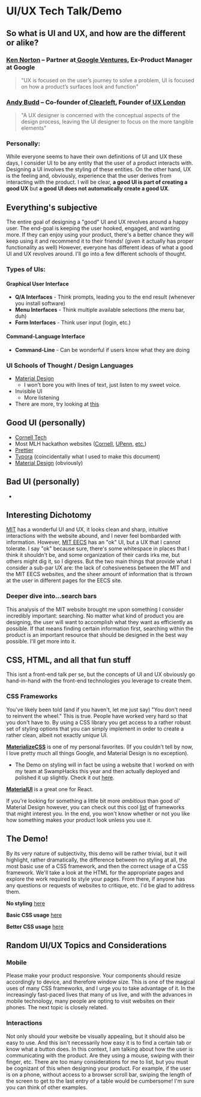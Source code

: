 # UI/UX Tech Talk/Demo



## So what is UI and UX, and how are the different or alike?

### [Ken Norton](https://www.kennorton.com/) – Partner at[ Google Ventures](http://www.gv.com/), Ex-Product Manager at Google

> "UX is focused on the user’s journey to solve a problem, UI is focused on how a product’s surfaces look and function"

### [Andy Budd](http://andybudd.com/) – Co-founder of[ Clearleft](http://clearleft.com/), Founder of[ UX London](http://uxlondon.com/)

> "A UX designer is concerned with the conceptual aspects of the design process, leaving the UI designer to focus on the more tangible elements"

### Personally:

While everyone seems to have their own definitions of UI and UX these days, I consider UI to be any entity that the user of a product interacts with. Designing a UI involves the styling of these entities. On the other hand, UX is the feeling and, obviously, experience that the user derives from interacting with the product. I will be clear, **a good UI is part of creating a good UX** but **a good UI does not automatically create a good UX**.



## Everything's subjective

The entire goal of designing a "good" UI and UX revolves around a happy user. The end-goal is keeping the user hooked, engaged, and wanting more. If they can enjoy using your product, there's a better chance they will keep using it and recommend it to their friends! (given it actually has proper functionality as well) However, everyone has different ideas of what a good UI and UX revolves around. I'll go into a few different schools of thought.

### Types of UIs:

#### Graphical User Interface

- **Q/A Interfaces** - Think prompts, leading you to the end result (whenever you install software)
- **Menu Interfaces** - Think multiple available selections (the menu bar, duh)
- **Form Interfaces** - Think user input (login, etc.)

#### Command-Language Interface

- **Command-Line** - Can be wonderful if users know what they are doing

### UI Schools of Thought / Design Languages

- [Material Design](https://material.io)
  - I won't bore you with lines of text, just listen to my sweet voice.
- Invisible UI
  - More listening
- There are more, try looking at [this](https://design-languages.com/)



## Good UI (personally)

- [Cornell Tech](https://tech.cornell.edu/)
- Most MLH hackathon websites ([Cornell](https://www.bigredhacks.com/), [UPenn](http://2019f.pennapps.com/), [etc.](https://mlh.io/seasons/na-2020/events))
- [Prettier](https://prettier.io/)
- [Typora](https://typora.io) (coincidentally what I used to make this document)
- [Material Design](https://material.io/) (obviously)

## Bad UI (personally)

- 



## Interesting Dichotomy

[MIT](http://www.mit.edu/) has a wonderful UI and UX, it looks clean and sharp, intuitive interactions with the website abound, and I never feel bombarded with information. However, [MIT EECS](https://www.eecs.mit.edu/) has an "ok" UI, but a UX that I cannot tolerate. I say "ok" because sure, there's some whitespace in places that I think it shouldn't be, and some organization of their cards irks me, but others might dig it, so I digress. But the two main things that provide what I consider a sub-par UX are: the lack of cohesiveness between the MIT and the MIT EECS websites, and the sheer amount of information that is thrown at the user in different pages for the EECS site.

### Deeper dive into...search bars

This analysis of the MIT website brought me upon something I consider incredibly important: searching. No matter what kind of product you are designing, the user will want to accomplish what they want as efficiently as possible. If that means finding certain information first, searching within the product is an important resource that should be designed in the best way possible. I'll get more into it.



## CSS, HTML, and all that fun stuff

This isnt a front-end talk per se, but the concepts of UI and UX obviously go hand-in-hand with the front-end technologies you leverage to create them.

### CSS Frameworks

You've likely been told (and if you haven't, let me just say) "You don't need to reinvent the wheel." This is true. People have worked very hard so that you don't have to. By using a CSS library you get access to a rather robust set of styling options that you can simply implement in order to create a rather clean, albeit not exactly *unique* UI.

**[MaterializeCSS](https://materializecss.com/)** is one of my personal favorites. (If you couldn't tell by now, I love pretty much all things Google, and Material Design is no exception). 

- The Demo on styling will in fact be using a website that I worked on with my team at SwampHacks this year and then actually deployed and polished it up slightly. Check it out [here](https://swmp-sblease.herokuapp.com/).

**[MaterialUI](https://material-ui.com/)** is a great one for React.

If you're looking for something a little bit more *ambitious* than good ol' Material Design however, you can check out this cool [list](https://geekflare.com/best-css-frameworks/) of frameworks that might interest you. In the end, you won't know whether or not you like how something makes your product look unless you use it.



## The Demo!

By its very nature of subjectivity, this demo will be rather trivial, but it will highlight, rather dramatically, the difference between no styling at all, the most basic use of a CSS framework, and then the correct usage of a CSS framework. We'll take a look at the HTML for the appropriate pages and explore the work required to style your pages. From there, if anyone has any questions or requests of websites to critique, etc. I'd be glad to address them.

**No styling** [here](https://swmp-sblease.herokuapp.com/listing_bad/)

**Basic CSS usage** [here](https://swmp-sblease.herokuapp.com/listing_med/)

**Better CSS usage** [here](https://swmp-sblease.herokuapp.com/listing/)



## Random UI/UX Topics and Considerations

### Mobile

Please make your product responsive. Your components should resize accordingly to device, and therefore window size. This is one of the magical uses of many CSS frameworks, and I urge you to take advantage of it. In the increasingly fast-paced lives that many of us live, and with the advances in mobile technology, many people are opting to visit websites on their phones. The next topic is closely related.

### Interactions

Not only should your website be visually appealing, but it should also be easy to use. And this isn't necessarily how easy it is to find a certain tab or know what a button does. In this context, I am talking about how the user is communicating with the product. Are they using a mouse, swiping with their finger, etc. There are too many considerations for me to list, but you must be cognizant of this when designing your product. For example, if the user is on a phone, without access to a browser scroll bar, swiping the length of the screen to get to the last entry of a table would be cumbersome! I'm sure you can think of other examples.

